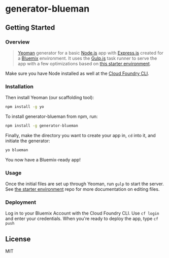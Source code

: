 # generator-blueman

## Getting Started

### Overview

> [Yeoman](http://yeoman.io) generator for a basic [Node.js](https://nodejs.org/) app with [Express.js](http://expressjs.com/) created for a [Bluemix](https://console.ng.bluemix.net/) environment. It uses the [Gulp.js](http://gulpjs.com/) task runner to serve the app with a few optimizations based on [this starter environment](http://github.com/una/gulp-starter-env). 

Make sure you have Node installed as well at the [Cloud Foundry CLI](https://github.com/cloudfoundry/cli).

### Installation

Then install Yeoman (our scaffolding tool):
```bash
npm install -g yo
```

To install generator-blueman from npm, run:

```bash
npm install -g generator-blueman
```

Finally, make the directory you want to create your app in, `cd` into it, and initiate the generator:

```bash
yo blueman
```

You now have a Bluemix-ready app!

### Usage

Once the initial files are set up through Yeoman, run `gulp` to start the server. See [the starter environment](http://github.com/una/gulp-starter-env) repo for more documentation on editing files. 

### Deployment

Log in to your Bluemix Account with the Cloud Foundry CLI. Use `cf login` and enter your credentials. When you're ready to deploy the app, type `cf push`

## License

MIT
